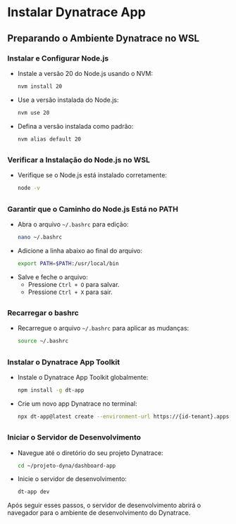 <h1>
Instalar Dynatrace App </span>
</h1>

## Preparando o Ambiente Dynatrace no WSL

### Instalar e Configurar Node.js

- Instale a versão 20 do Node.js usando o NVM:
    ```bash
    nvm install 20
    ```
- Use a versão instalada do Node.js:
    ```bash
    nvm use 20
    ```
- Defina a versão instalada como padrão:
    ```bash
    nvm alias default 20
    ```

##

### Verificar a Instalação do Node.js no WSL

- Verifique se o Node.js está instalado corretamente:
    ```bash
    node -v
    ```

##

### Garantir que o Caminho do Node.js Está no PATH

- Abra o arquivo `~/.bashrc` para edição:
    ```bash
    nano ~/.bashrc
    ```
- Adicione a linha abaixo ao final do arquivo:
    ```bash
    export PATH=$PATH:/usr/local/bin
    ```
- Salve e feche o arquivo:
  - Pressione `Ctrl + O` para salvar.
  - Pressione `Ctrl + X` para sair.

##

### Recarregar o bashrc

- Recarregue o arquivo `~/.bashrc` para aplicar as mudanças:
    ```bash
    source ~/.bashrc
    ```

##

### Instalar o Dynatrace App Toolkit

- Instale o Dynatrace App Toolkit globalmente:
    ```bash
    npm install -g dt-app
    ```
- Crie um novo app Dynatrace no terminal:
    ```bash
    npx dt-app@latest create --environment-url https://{id-tenant}.apps.dynatrace.com my-app-dynatrace
    ```

##

### Iniciar o Servidor de Desenvolvimento

- Navegue até o diretório do seu projeto Dynatrace:
    ```bash
    cd ~/projeto-dyna/dashboard-app
    ```
- Inicie o servidor de desenvolvimento:
    ```bash
    dt-app dev
    ```

Após seguir esses passos, o servidor de desenvolvimento abrirá o navegador para o ambiente de desenvolvimento do Dynatrace.


